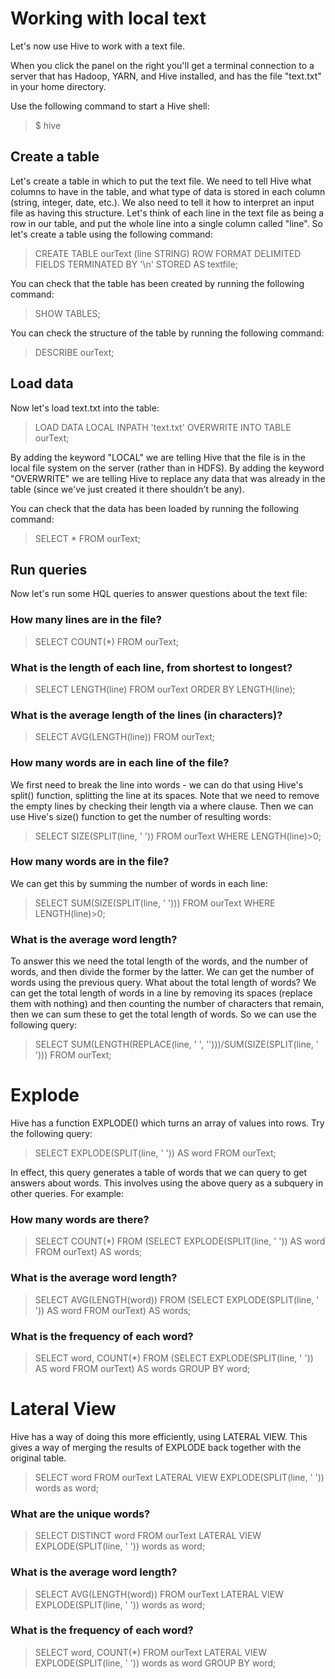 # Working with local text
Let's now use Hive to work with a text file.

When you click the panel on the right you'll get a terminal connection to a 
server that has Hadoop, YARN, and Hive installed, and has the file "text.txt" 
in your home directory.

Use the following command to start a Hive shell:

> $ hive

## Create a table

Let's create a table in which to put the text file. We need to tell Hive what 
columns to have in the table, and what type of data is stored in each column 
(string, integer, date, etc.). We also need to tell it how to interpret an 
input file as having this structure. Let's think of each line in the text file 
as being a row in our table, and put the whole line into a single column called 
"line". So let's create a table using the following command:

> CREATE TABLE ourText (line STRING) ROW FORMAT DELIMITED FIELDS TERMINATED BY '\n' STORED AS textfile;

You can check that the table has been created by running the following command:

> SHOW TABLES;

You can check the structure of the table by running the following command:
> DESCRIBE ourText;

## Load data

Now let's load text.txt into the table:

> LOAD DATA LOCAL INPATH 'text.txt' OVERWRITE INTO TABLE ourText;

By adding the keyword "LOCAL" we are telling Hive that the file is in the 
local file system on the server (rather than in HDFS). By adding the keyword 
"OVERWRITE" we are telling Hive to replace any data that was already in the 
table (since we've just created it there shouldn't be any).

You can check that the data has been loaded by running the following command:
> SELECT * FROM ourText;

## Run queries
Now let's run some HQL queries to answer questions about the text file: 

### How many lines are in the file?

> SELECT COUNT(*) FROM ourText;

### What is the length of each line, from shortest to longest?

> SELECT LENGTH(line) FROM ourText ORDER BY LENGTH(line);

### What is the average length of the lines (in characters)?

> SELECT AVG(LENGTH(line)) FROM ourText;

### How many words are in each line of the file?

We first need to break the line into words - we can do that using Hive's 
split() function, splitting the line at its spaces. Note that we need to 
remove the empty lines by checking their length via a where clause. Then 
we can use Hive's size() function to get the number of resulting words:

> SELECT SIZE(SPLIT(line, ' ')) FROM ourText WHERE LENGTH(line)>0;

### How many words are in the file?

We can get this by summing the number of words in each line:

> SELECT SUM(SIZE(SPLIT(line, ' '))) FROM ourText WHERE LENGTH(line)>0;

### What is the average word length?
To answer this we need the total length of the words, and the number of words, 
and then divide the former by the latter. We can get the number of words 
using the previous query. What about the total length of words? We can get 
the total length of words in a line by removing its spaces (replace them 
with nothing) and then counting the number of characters that remain, then 
we can sum these to get the total length of words. So we can use the 
following query:

> SELECT SUM(LENGTH(REPLACE(line, ' ', '')))/SUM(SIZE(SPLIT(line, ' '))) FROM ourText;

# Explode
Hive has a function EXPLODE() which turns an array of values into rows. 
Try the following query:

> SELECT EXPLODE(SPLIT(line, ' ')) AS word FROM ourText;

In effect, this query generates a table of words that we can query to get 
answers about words. This involves using the above query as a subquery in 
other queries. For example:

### How many words are there?
> SELECT COUNT(*) FROM (SELECT EXPLODE(SPLIT(line, ' ')) AS word FROM ourText) AS words;

### What is the average word length?

>SELECT AVG(LENGTH(word)) FROM (SELECT EXPLODE(SPLIT(line, ' ')) AS word FROM ourText) AS words;

### What is the frequency of each word?
> SELECT word, COUNT(*) FROM (SELECT EXPLODE(SPLIT(line, ' ')) AS word FROM ourText) AS words GROUP BY word;

# Lateral View
Hive has a way of doing this more efficiently, using LATERAL VIEW. This gives 
a way of merging the results of EXPLODE back together with the original table.

>SELECT word FROM ourText LATERAL VIEW EXPLODE(SPLIT(line, ' ')) words as word;

### What are the unique words?

> SELECT DISTINCT word FROM ourText LATERAL VIEW EXPLODE(SPLIT(line, ' ')) words as word;

### What is the average word length?

> SELECT AVG(LENGTH(word)) FROM ourText LATERAL VIEW EXPLODE(SPLIT(line, ' ')) words as word;

### What is the frequency of each word?

> SELECT word, COUNT(*) FROM ourText LATERAL VIEW EXPLODE(SPLIT(line, ' ')) words as word GROUP BY word;
